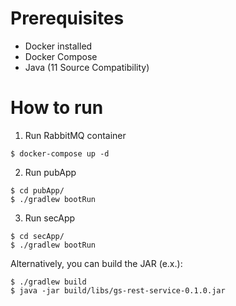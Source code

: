 # Prerequisites

* Docker installed
* Docker Compose
* Java (11 Source Compatibility)

# How to run

1. Run RabbitMQ container

```shell script
$ docker-compose up -d
```

2. Run pubApp
 ```shell script
$ cd pubApp/
$ ./gradlew bootRun
 ```
 
3. Run secApp 
 ```shell script
$ cd secApp/
$ ./gradlew bootRun
 ```

Alternatively, you can build the JAR (e.x.):
 ```shell script
$ ./gradlew build
$ java -jar build/libs/gs-rest-service-0.1.0.jar
```